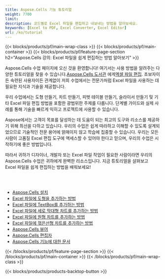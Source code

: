 ```yaml
---
title: Aspose.Cells 기능 튜토리얼
weight: 7700
limit:
description: 코드별로 Excel 파일을 편집하고 내보내는 방법을 알아보세요.
keywords: [Excel to PDF, Excel Converter, Excel Editor]
url: /ko/tutorial
---
```

{{< blocks/products/pf/main-wrap-class >}}
{{< blocks/products/pf/main-container >}}
{{< blocks/products/pf/feature-page-section h2="Aspose.Cells 강의: Excel 파일을 쉽게 편집하는 방법 알아보기" >}}

<p>
 Aspose.Cells 수업 페이지에 오신 것을 환영합니다! 여기서는 사용 방법을 알려주는 다양한 튜토리얼을 찾을 수 있습니다.<a href="https://www.nuget.org/packages/Aspose.Cells">Aspose.Cells 도서관</a> 에게<a href="https://products.aspose.app/cells/editor/">엑셀 파일 편집</a>. 초보자이든 숙련된 사용자이든 관계없이 저희 수업에서는 전문가처럼 Excel 파일을 사용하는 데 필요한 지식과 기술을 제공합니다.
</p>
<p>
우리 수업에서는 도형 만들기, 차트 만들기, 피벗 테이블 만들기, 슬라이서 만들기 및 기타 Excel 파일 편집 방법을 포함한 광범위한 주제를 다룹니다. 단계별 가이드와 실제 사례를 통해 기술을 빠르게 익히고 프로젝트에 사용할 수 있습니다.</p>
<p>
Aspose에서는 고객이 목표를 달성하는 데 도움이 되는 최고의 도구와 리소스를 제공하기 위해 최선을 다하고 있습니다. 우리의 수업은 쉽게 따라하고 이해할 수 있도록 설계되었으므로 기술적인 전문 용어에 얽매이지 않고 학습에 집중할 수 있습니다. 우리는 모든 사람이 고품질 Excel 편집 도구에 액세스할 수 있어야 한다고 믿으며, 우리의 수업은 시작하기에 좋은 방법입니다.</p>
<p>
따라서 귀하가 디자이너, 개발자 또는 Excel 파일 작업이 필요한 사람이라면 우리의 Aspose.Cells 수업은 귀하에게 완벽한 리소스입니다. 지금 튜토리얼을 살펴보고 Excel 파일을 쉽게 편집하는 방법을 배워보세요!
</p>

<br />
<br />

<div class="code-sample">
    <ul class="link-list">
        <li class="link-item"><a href="https://docs.aspose.com/cells/net/installation/">Aspose.Cells 설치</a></li>
        <li class="link-item"><a href="add-shapes-in-excel">Excel 파일에 도형을 추가하는 방법</a></li>
        <li class="link-item"><a href="add-textbox-in-excel">Excel 파일에 TextBox를 추가하는 방법</a></li>
        <li class="link-item"><a href="add-column-chart-in-excel">Excel 파일에 세로 막대형 차트를 추가하는 방법</a></li>
        <li class="link-item"><a href="add-pie-chart-in-excel">Excel 파일에 원형 차트를 추가하는 방법</a></li>
        <li class="link-item"><a href="add-line-chart-in-excel">Excel 파일에 꺾은선형 차트를 추가하는 방법</a></li>
        <li class="link-item"><a href="https://products.aspose.app/cells/viewer/">Aspose.Cells 뷰어</a></li> 
        <li class="link-item"><a href="https://products.aspose.app/cells/editor/">Aspose.Cells 편집자</a></li>        
        <li class="link-item"><a href="https://docs.aspose.com/cells/net/features/">Aspose.Cells 기능에 대한 문서</a></li>
    </ul>
</div>



{{< /blocks/products/pf/feature-page-section >}}
{{< /blocks/products/pf/main-container >}}
{{< /blocks/products/pf/main-wrap-class >}}

{{< blocks/products/products-backtop-button >}}